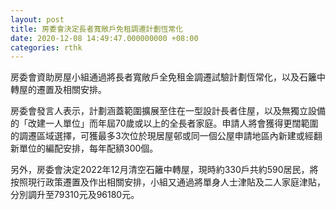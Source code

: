 ```yaml
---
layout: post
title: 房委會決定長者寬敞戶免租調遷計劃恆常化
date: 2020-12-08 14:49:47.000000000 +08:00
categories: rthk
---
```


房委會資助房屋小組通過將長者寬敞戶全免租金調遷試驗計劃恆常化，以及石籬中轉屋的遷置及相關安排。

房委會發言人表示，計劃涵蓋範圍擴展至住在一型設計長者住屋，以及無獨立設備的「改建一人單位」而年屆70歲或以上的全長者家庭。申請人將會獲得更闊範圍的調遷區域選擇，可獲最多3次位於現居屋邨或同一個公屋申請地區內新建或經翻新單位的編配安排，每年配額300個。

另外，房委會決定2022年12月清空石籬中轉屋，現時約330戶共約590居民，將按照現行政策遷置及作出相關安排，小組又通過將單身人士津貼及二人家庭津貼，分別調升至79310元及96180元。
